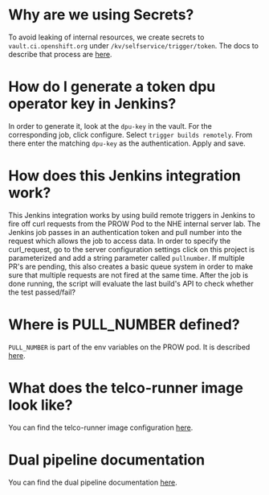 # Why are we using Secrets?

To avoid leaking of internal resources, we create secrets to `vault.ci.openshift.org` under `/kv/selfservice/trigger/token`. The docs to describe that process are [here](https://docs.ci.openshift.org/docs/how-tos/adding-a-new-secret-to-ci/).

# How do I generate a token dpu operator key in Jenkins?

In order to generate it, look at the `dpu-key` in the vault. For the corresponding job, click configure. Select `trigger builds remotely`. From there enter the matching `dpu-key` as the authentication. Apply and save.

# How does this Jenkins integration work?

This Jenkins integration works by using build remote triggers in Jenkins to fire off curl requests from the PROW Pod to the NHE internal server lab. The Jenkins job passes in an authentication token and pull number into the request which allows the job to access data. In order to specify the curl_request, go to the server configuration settings click on this project is parameterized and add a string parameter called `pullnumber`. If multiple PR's are pending, this also creates a basic queue system in order to make sure that multiple requests are not fired at the same time. After the job is done running, the script will evaluate the last build's API to check whether the test passed/fail?

# Where is PULL_NUMBER defined?

`PULL_NUMBER` is part of the env variables on the PROW pod. It is described [here](https://docs.prow.k8s.io/docs/overview/).

# What does the telco-runner image look like?

You can find the telco-runner image configuration [here](https://github.com/openshift/release/blob/master/clusters/app.ci/supplemental-ci-images/telco-runner.yaml).

# Dual pipeline documentation

You can find the dual pipeline documentation [here](https://docs.ci.openshift.org/docs/how-tos/creating-a-pipeline/).

